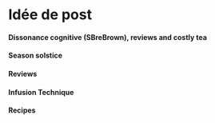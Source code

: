 # Idée de post
#### Dissonance cognitive (SBreBrown), reviews and costly tea
#### Season solstice
#### Reviews
#### Infusion Technique
#### Recipes
